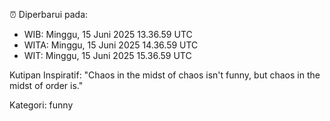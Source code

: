 ⏰ Diperbarui pada:
- WIB: Minggu, 15 Juni 2025 13.36.59 UTC
- WITA: Minggu, 15 Juni 2025 14.36.59 UTC
- WIT: Minggu, 15 Juni 2025 15.36.59 UTC

Kutipan Inspiratif:
"Chaos in the midst of chaos isn't funny, but chaos in the midst of order is."


Kategori: funny

